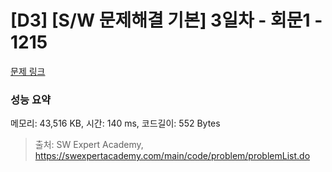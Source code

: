 # [D3] [S/W 문제해결 기본] 3일차 - 회문1 - 1215 

[문제 링크](https://swexpertacademy.com/main/code/problem/problemDetail.do?contestProbId=AV14QpAaAAwCFAYi) 

### 성능 요약

메모리: 43,516 KB, 시간: 140 ms, 코드길이: 552 Bytes



> 출처: SW Expert Academy, https://swexpertacademy.com/main/code/problem/problemList.do